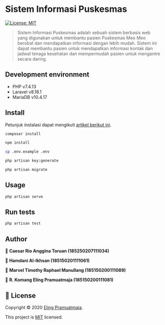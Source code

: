 # Sistem Informasi Puskesmas
[![License: MIT](https://img.shields.io/badge/License-MIT-yellow.svg)](LICENSE)

> Sistem Informasi Puskesmas adalah sebuah sistem berbasis web yang digunakan untuk membantu pasien Puskesmas Meo Meo berobat dan mendapatkan informasi dengan lebih mudah. Sistem ini dapat membantu pasien untuk mendapatkan informasi kontak dan jadwal tenaga kesehatan dan mempermudah pasien untuk mengantre secara daring.

## Development environment

* PHP v7.4.13
* Laravel v8.18.1
* MariaDB v10.4.17


## Install

Petunjuk instalasi dapat mengikuti [artikel berikut ini](https://devmarketer.io/learn/setup-laravel-project-cloned-github-com/).

```sh
composer install

npm install

cp .env.example .env

php artisan key:generate

php artisan migrate
```

## Usage

```sh
php artisan serve
```

## Run tests

```sh
php artisan test
```


## Author

👤 **Caesar Rio Anggina Toruan (185250207111034)**

👤 **Hamdani Al-Ikhsan (185150201111061)**

👤 **Marvel Timothy Raphael Manullang (185150200111089)**

👤 **R. Komang Eling Pramuatmaja (185150200111081)**

## 📝 License

Copyright © 2020 [Eling Pramuatmaja](https://github.com/elingp).

This project is [MIT](LICENSE) licensed.
